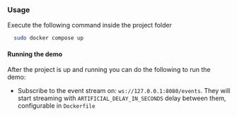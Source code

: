 ### Usage

Execute the following command inside the project folder
```sh
  sudo docker compose up
```

#### Running the demo
After the project is up and running you can do the following to run the demo: 
- Subscribe to the event stream on: ```ws://127.0.0.1:8080/events```. 
They will start streaming with ```ARTIFICIAL_DELAY_IN_SECONDS``` delay between them, configurable in ```Dockerfile```

